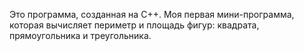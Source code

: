 Это программа, созданная на C++. Моя первая мини-программа, которая вычисляет периметр и площадь фигур: квадрата, прямоугольника и треугольника.
